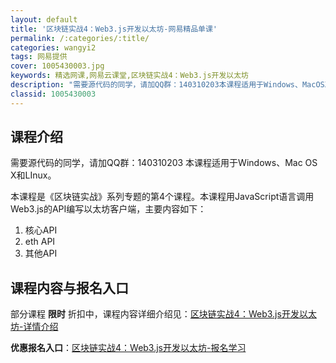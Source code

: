 ```yaml
---
layout: default
title: '区块链实战4：Web3.js开发以太坊-网易精品单课'
permalink: /:categories/:title/
categories: wangyi2
tags: 网易提供
cover: 1005430003.jpg
keywords: 精选网课,网易云课堂,区块链实战4：Web3.js开发以太坊
description: "需要源代码的同学，请加QQ群：140310203本课程适用于Windows、MacOSX和LInux。本课程是《区块链实战》系列专题的第4个课程。本课程用JavaScript语言调用Web3"
classid: 1005430003
---
```


## 课程介绍

需要源代码的同学，请加QQ群：140310203
本课程适用于Windows、Mac OS X和LInux。

本课程是《区块链实战》系列专题的第4个课程。本课程用JavaScript语言调用Web3.js的API编写以太坊客户端，主要内容如下：
1. 核心API
2. eth API
3. 其他API

## 课程内容与报名入口

部分课程 **限时** 折扣中，课程内容详细介绍见：[区块链实战4：Web3.js开发以太坊-详情介绍](https://study.163.com/course/introduction/1005430003.htm?share=1&shareId=1025206652&utm_campaign=share&utm_medium=iphoneShare&utm_source=&utm_u=1025206652)

**优惠报名入口**：[区块链实战4：Web3.js开发以太坊-报名学习](https://study.163.com/course/introduction/1005430003.htm?share=1&shareId=1025206652&utm_campaign=share&utm_medium=iphoneShare&utm_source=&utm_u=1025206652)

